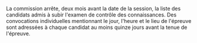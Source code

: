 La commission arrête, deux mois avant la date de la session, la liste des candidats admis à subir l'examen de contrôle des connaissances. Des convocations individuelles mentionnant le jour, l'heure et le lieu de l'épreuve sont adressées à chaque candidat au moins quinze jours avant la tenue de l'épreuve.
